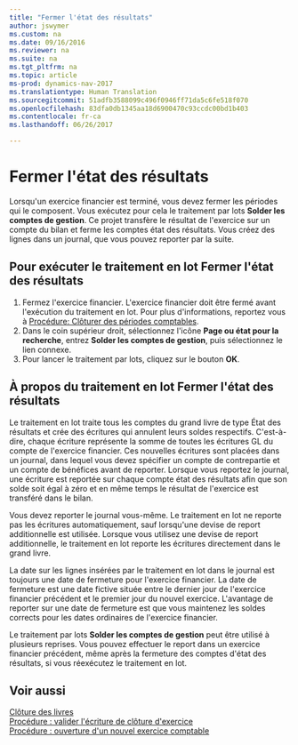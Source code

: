 ```yaml
---
title: "Fermer l'état des résultats"
author: jswymer
ms.custom: na
ms.date: 09/16/2016
ms.reviewer: na
ms.suite: na
ms.tgt_pltfrm: na
ms.topic: article
ms-prod: dynamics-nav-2017
ms.translationtype: Human Translation
ms.sourcegitcommit: 51adfb3588099c496f0946ff71da5c6fe518f070
ms.openlocfilehash: 83dfa0db1345aa18d6900470c93ccdc00bd1b403
ms.contentlocale: fr-ca
ms.lasthandoff: 06/26/2017

---
```

# <a name="close-income-statement"></a>Fermer l'état des résultats
Lorsqu'un exercice financier est terminé, vous devez fermer les périodes qui le composent. Vous exécutez pour cela le traitement par lots **Solder les comptes de gestion**. Ce projet transfère le résultat de l'exercice sur un compte du bilan et ferme les comptes état des résultats. Vous créez des lignes dans un journal, que vous pouvez reporter par la suite.

## <a name="to-run-the-close-income-statement-batch-job"></a>Pour exécuter le traitement en lot Fermer l'état des résultats
1. Fermez l'exercice financier. L'exercice financier doit être fermé avant l'exécution du traitement en lot. Pour plus d'informations, reportez vous à [Procédure: Clôturer des périodes comptables](year-close-account-periods.md).
2. Dans le coin supérieur droit, sélectionnez l'icône **Page ou état pour la recherche**, entrez **Solder les comptes de gestion**, puis sélectionnez le lien connexe.
3. Pour lancer le traitement par lots, cliquez sur le bouton **OK**.

## <a name="about-the-close-income-statement-batch-job"></a>À propos du traitement en lot Fermer l'état des résultats
Le traitement en lot traite tous les comptes du grand livre de type État des résultats et crée des écritures qui annulent leurs soldes respectifs. C'est-à-dire, chaque écriture représente la somme de toutes les écritures GL du compte de l'exercice financier. Ces nouvelles écritures sont placées dans un journal, dans lequel vous devez spécifier un compte de contrepartie et un compte de bénéfices avant de reporter. Lorsque vous reportez le journal, une écriture est reportée sur chaque compte état des résultats afin que son solde soit égal à zéro et en même temps le résultat de l'exercice est transféré dans le bilan.

Vous devez reporter le journal vous-même. Le traitement en lot ne reporte pas les écritures automatiquement, sauf lorsqu'une devise de report additionnelle est utilisée. Lorsque vous utilisez une devise de report additionnelle, le traitement en lot reporte les écritures directement dans le grand livre.

La date sur les lignes insérées par le traitement en lot dans le journal est toujours une date de fermeture pour l'exercice financier. La date de fermeture est une date fictive située entre le dernier jour de l'exercice financier précédent et le premier jour du nouvel exercice. L'avantage de reporter sur une date de fermeture est que vous maintenez les soldes corrects pour les dates ordinaires de l'exercice financier.

Le traitement par lots **Solder les comptes de gestion** peut être utilisé à plusieurs reprises. Vous pouvez effectuer le report dans un exercice financier précédent, même après la fermeture des comptes d'état des résultats, si vous réexécutez le traitement en lot.

## <a name="see-also"></a>Voir aussi
[Clôture des livres](year-close-books.md)  
[Procédure : valider l'écriture de clôture d'exercice](year-how-post-year-end-close-entry.md)  
[Procédure : ouverture d'un nouvel exercice comptable](finance-setup-how-open-new-fiscal-year.md)

